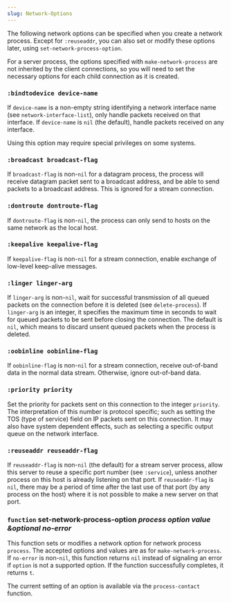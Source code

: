 ```yaml
---
slug: Network-Options
---
```


The following network options can be specified when you create a network process. Except for `:reuseaddr`, you can also set or modify these options later, using `set-network-process-option`.

For a server process, the options specified with `make-network-process` are not inherited by the client connections, so you will need to set the necessary options for each child connection as it is created.

### <span className="tag :bindtodevice">`:bindtodevice `</span>`device-name`

If `device-name` is a non-empty string identifying a network interface name (see `network-interface-list`), only handle packets received on that interface. If `device-name` is `nil` (the default), handle packets received on any interface.

Using this option may require special privileges on some systems.

### <span className="tag :broadcast">`:broadcast `</span>`broadcast-flag`

If `broadcast-flag` is non-`nil` for a datagram process, the process will receive datagram packet sent to a broadcast address, and be able to send packets to a broadcast address. This is ignored for a stream connection.

### <span className="tag :dontroute">`:dontroute `</span>`dontroute-flag`

If `dontroute-flag` is non-`nil`, the process can only send to hosts on the same network as the local host.

### <span className="tag :keepalive">`:keepalive `</span>`keepalive-flag`

If `keepalive-flag` is non-`nil` for a stream connection, enable exchange of low-level keep-alive messages.

### <span className="tag :linger">`:linger `</span>`linger-arg`

If `linger-arg` is non-`nil`, wait for successful transmission of all queued packets on the connection before it is deleted (see `delete-process`). If `linger-arg` is an integer, it specifies the maximum time in seconds to wait for queued packets to be sent before closing the connection. The default is `nil`, which means to discard unsent queued packets when the process is deleted.

### <span className="tag :oobinline">`:oobinline `</span>`oobinline-flag`

If `oobinline-flag` is non-`nil` for a stream connection, receive out-of-band data in the normal data stream. Otherwise, ignore out-of-band data.

### <span className="tag :priority">`:priority `</span>`priority`

Set the priority for packets sent on this connection to the integer `priority`. The interpretation of this number is protocol specific; such as setting the TOS (type of service) field on IP packets sent on this connection. It may also have system dependent effects, such as selecting a specific output queue on the network interface.

### <span className="tag :reuseaddr">`:reuseaddr `</span>`reuseaddr-flag`

If `reuseaddr-flag` is non-`nil` (the default) for a stream server process, allow this server to reuse a specific port number (see `:service`), unless another process on this host is already listening on that port. If `reuseaddr-flag` is `nil`, there may be a period of time after the last use of that port (by any process on the host) where it is not possible to make a new server on that port.

### <span className="tag function">`function`</span> **set-network-process-option** *process option value \&optional no-error*

This function sets or modifies a network option for network process `process`. The accepted options and values are as for `make-network-process`. If `no-error` is non-`nil`, this function returns `nil` instead of signaling an error if `option` is not a supported option. If the function successfully completes, it returns `t`.

The current setting of an option is available via the `process-contact` function.
